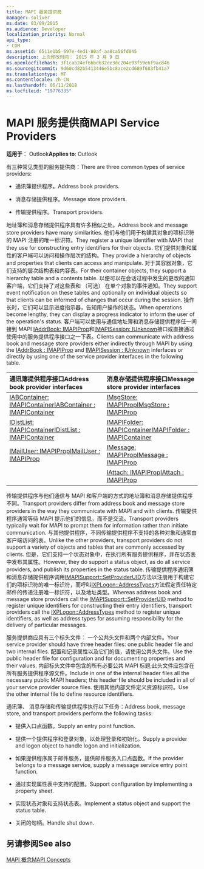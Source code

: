 ```yaml
---
title: MAPI 服务提供商
manager: soliver
ms.date: 03/09/2015
ms.audience: Developer
localization_priority: Normal
api_type:
- COM
ms.assetid: 6511e1b5-697e-4ed1-80af-aa8ca56fd045
description: 上次修改时间： 2015 年 3 月 9 日
ms.openlocfilehash: 3f1cab24ef6bbd632ee3dc204e93f59e6f9ac846
ms.sourcegitcommit: 9d60cd82b5413446e5bc8ace2cd689f683fb41a7
ms.translationtype: MT
ms.contentlocale: zh-CN
ms.lasthandoff: 06/11/2018
ms.locfileid: "19776335"
---
```

# <a name="mapi-service-providers"></a><span data-ttu-id="bbc88-103">MAPI 服务提供商</span><span class="sxs-lookup"><span data-stu-id="bbc88-103">MAPI Service Providers</span></span>

  
  
<span data-ttu-id="bbc88-104">**适用于**： Outlook</span><span class="sxs-lookup"><span data-stu-id="bbc88-104">**Applies to**: Outlook</span></span> 
  
<span data-ttu-id="bbc88-105">有三种常见类型的服务提供商：</span><span class="sxs-lookup"><span data-stu-id="bbc88-105">There are three common types of service providers:</span></span>
  
- <span data-ttu-id="bbc88-106">通讯簿提供程序。</span><span class="sxs-lookup"><span data-stu-id="bbc88-106">Address book providers.</span></span>
    
- <span data-ttu-id="bbc88-107">消息存储提供程序。</span><span class="sxs-lookup"><span data-stu-id="bbc88-107">Message store providers.</span></span>
    
- <span data-ttu-id="bbc88-108">传输提供程序。</span><span class="sxs-lookup"><span data-stu-id="bbc88-108">Transport providers.</span></span>
    
<span data-ttu-id="bbc88-109">地址簿和消息存储提供程序具有许多相似之处。</span><span class="sxs-lookup"><span data-stu-id="bbc88-109">Address book and message store providers have many similarities.</span></span> <span data-ttu-id="bbc88-110">他们与他们用于构建其对象的项标识符的 MAPI 注册的唯一标识符。</span><span class="sxs-lookup"><span data-stu-id="bbc88-110">They register a unique identifier with MAPI that they use for constructing entry identifiers for their objects.</span></span> <span data-ttu-id="bbc88-111">它们提供对象和属性的客户端可以访问和操作层次的结构。</span><span class="sxs-lookup"><span data-stu-id="bbc88-111">They provide a hierarchy of objects and properties that clients can access and manipulate.</span></span> <span data-ttu-id="bbc88-112">对于其容器对象，它们支持的层次结构表和内容表。</span><span class="sxs-lookup"><span data-stu-id="bbc88-112">For their container objects, they support a hierarchy table and a contents table.</span></span> <span data-ttu-id="bbc88-113">以便可以在会话过程中发生的更改的通知客户端，它们支持了对这些表和 （可选） 在单个对象的事件通知。</span><span class="sxs-lookup"><span data-stu-id="bbc88-113">They support event notification on these tables and optionally on individual objects so that clients can be informed of changes that occur during the session.</span></span> <span data-ttu-id="bbc88-114">操作长时，它们可以显示进度指示器，告知用户操作的状态。</span><span class="sxs-lookup"><span data-stu-id="bbc88-114">When operations become lengthy, they can display a progress indicator to inform the user of the operation's status.</span></span> <span data-ttu-id="bbc88-115">客户端可以使用与通信地址簿和消息存储提供程序任一间接到 MAPI [IAddrBook: IMAPIProp](iaddrbookimapiprop.md)和[IMAPISession: IUnknown](imapisessioniunknown.md)接口或直接通过使用中的服务提供程序接口之一下表。</span><span class="sxs-lookup"><span data-stu-id="bbc88-115">Clients can communicate with address book and message store providers either indirectly through MAPI by using the [IAddrBook : IMAPIProp](iaddrbookimapiprop.md) and [IMAPISession : IUnknown](imapisessioniunknown.md) interfaces or directly by using one of the service provider interfaces in the following table.</span></span> 
  
|<span data-ttu-id="bbc88-116">**通讯簿提供程序接口**</span><span class="sxs-lookup"><span data-stu-id="bbc88-116">**Address book provider interfaces**</span></span>|<span data-ttu-id="bbc88-117">**消息存储提供程序接口**</span><span class="sxs-lookup"><span data-stu-id="bbc88-117">**Message store provider interfaces**</span></span>|
|:-----|:-----|
|[<span data-ttu-id="bbc88-118">IABContainer: IMAPIContainer</span><span class="sxs-lookup"><span data-stu-id="bbc88-118">IABContainer : IMAPIContainer</span></span>](iabcontainerimapicontainer.md) <br/> |[<span data-ttu-id="bbc88-119">IMsgStore: IMAPIProp</span><span class="sxs-lookup"><span data-stu-id="bbc88-119">IMsgStore : IMAPIProp</span></span>](imsgstoreimapiprop.md) <br/> |
|[<span data-ttu-id="bbc88-120">IDistList: IMAPIContainer</span><span class="sxs-lookup"><span data-stu-id="bbc88-120">IDistList : IMAPIContainer</span></span>](idistlistimapicontainer.md) <br/> |[<span data-ttu-id="bbc88-121">IMAPIFolder: IMAPIContainer</span><span class="sxs-lookup"><span data-stu-id="bbc88-121">IMAPIFolder : IMAPIContainer</span></span>](imapifolderimapicontainer.md) <br/> |
|[<span data-ttu-id="bbc88-122">IMailUser: IMAPIProp</span><span class="sxs-lookup"><span data-stu-id="bbc88-122">IMailUser : IMAPIProp</span></span>](imailuserimapiprop.md) <br/> |[<span data-ttu-id="bbc88-123">IMessage: IMAPIProp</span><span class="sxs-lookup"><span data-stu-id="bbc88-123">IMessage : IMAPIProp</span></span>](imessageimapiprop.md) <br/> |
| <br/> |[<span data-ttu-id="bbc88-124">IAttach: IMAPIProp</span><span class="sxs-lookup"><span data-stu-id="bbc88-124">IAttach : IMAPIProp</span></span>](iattachimapiprop.md) <br/> |
   
<span data-ttu-id="bbc88-125">传输提供程序与他们通信与 MAPI 和客户端的方式的地址簿和消息存储提供程序不同。</span><span class="sxs-lookup"><span data-stu-id="bbc88-125">Transport providers differ from address book and message store providers in the way they communicate with MAPI and with clients.</span></span> <span data-ttu-id="bbc88-126">传输提供程序通常等待 MAPI 提示他们的信息，而不是交流。</span><span class="sxs-lookup"><span data-stu-id="bbc88-126">Transport providers typically wait for MAPI to prompt them for information rather than initiate communication.</span></span> <span data-ttu-id="bbc88-127">与其他提供程序，不同传输提供程序不支持的各种对象和通常由客户端访问的表。</span><span class="sxs-lookup"><span data-stu-id="bbc88-127">Unlike the other providers, transport providers do not support a variety of objects and tables that are commonly accessed by clients.</span></span> <span data-ttu-id="bbc88-128">但是，它们支持一个状态对象中，在执行所有服务提供程序，并在状态表中发布其属性。</span><span class="sxs-lookup"><span data-stu-id="bbc88-128">However, they do support a status object, as do all service providers, and publish its properties in the status table.</span></span> <span data-ttu-id="bbc88-129">传输提供程序通讯簿和消息存储提供程序调用[IMAPISupport::SetProviderUID](imapisupport-setprovideruid.md)方法以注册用于构建它们的项标识符的唯一标识符，而呼叫[IXPLogon::AddressTypes](ixplogon-addresstypes.md)方法假定责任特定邮件的传递注册唯一标识符，以及地址类型。</span><span class="sxs-lookup"><span data-stu-id="bbc88-129">Whereas address book and message store providers call the [IMAPISupport::SetProviderUID](imapisupport-setprovideruid.md) method to register unique identifiers for constructing their entry identifiers, transport providers call the [IXPLogon::AddressTypes](ixplogon-addresstypes.md) method to register unique identifiers, as well as address types for assuming responsibility for the delivery of particular messages.</span></span> 
  
<span data-ttu-id="bbc88-130">服务提供商应具有三个标头文件： 一个公共头文件和两个内部文件。</span><span class="sxs-lookup"><span data-stu-id="bbc88-130">Your service provider should have three header files: one public header file and two internal files.</span></span> <span data-ttu-id="bbc88-131">配置和记录属性以及它们的值，请使用公共头文件。</span><span class="sxs-lookup"><span data-stu-id="bbc88-131">Use the public header file for configuration and for documenting properties and their values.</span></span> <span data-ttu-id="bbc88-132">内部标头文件中包含的所有必要公共 MAPI 标题;此头文件应包含在所有服务提供程序源文件。</span><span class="sxs-lookup"><span data-stu-id="bbc88-132">Include in one of the internal header files all the necessary public MAPI headers; this header file should be included in all of your service provider source files.</span></span> <span data-ttu-id="bbc88-133">使用其他内部文件定义资源标识符。</span><span class="sxs-lookup"><span data-stu-id="bbc88-133">Use the other internal file to define resource identifiers.</span></span>
  
<span data-ttu-id="bbc88-134">通讯簿、 消息存储和传输提供程序执行以下任务：</span><span class="sxs-lookup"><span data-stu-id="bbc88-134">Address book, message store, and transport providers perform the following tasks:</span></span>
  
- <span data-ttu-id="bbc88-135">提供入口点函数。</span><span class="sxs-lookup"><span data-stu-id="bbc88-135">Supply an entry point function.</span></span> 
    
- <span data-ttu-id="bbc88-136">提供一个提供程序和登录对象，以处理登录和初始化。</span><span class="sxs-lookup"><span data-stu-id="bbc88-136">Supply a provider and logon object to handle logon and initialization.</span></span> 
    
- <span data-ttu-id="bbc88-137">如果提供程序属于邮件服务，提供邮件服务入口点函数。</span><span class="sxs-lookup"><span data-stu-id="bbc88-137">If the provider belongs to a message service, supply a message service entry point function.</span></span> 
    
- <span data-ttu-id="bbc88-138">通过实现属性表中支持的配置。</span><span class="sxs-lookup"><span data-stu-id="bbc88-138">Support configuration by implementing a property sheet.</span></span>
    
- <span data-ttu-id="bbc88-139">实现状态对象和支持状态表。</span><span class="sxs-lookup"><span data-stu-id="bbc88-139">Implement a status object and support the status table.</span></span> 
    
- <span data-ttu-id="bbc88-140">关闭的句柄。</span><span class="sxs-lookup"><span data-stu-id="bbc88-140">Handle shut down.</span></span>
    
## <a name="see-also"></a><span data-ttu-id="bbc88-141">另请参阅</span><span class="sxs-lookup"><span data-stu-id="bbc88-141">See also</span></span>



[<span data-ttu-id="bbc88-142">MAPI 概念</span><span class="sxs-lookup"><span data-stu-id="bbc88-142">MAPI Concepts</span></span>](mapi-concepts.md)


